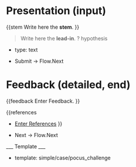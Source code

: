 # Presentation (input)

{{stem
Write here the **stem**.
}}

> Write here the **lead-in**.
? hypothesis
  * type: text

* Submit -> Flow.Next

# Feedback (detailed, end)

{{feedback
Enter Feedback.
}}

{{references
* [Enter References](References)
}}

* Next -> Flow.Next

___ Template ___

* template: simple/case/pocus_challenge
